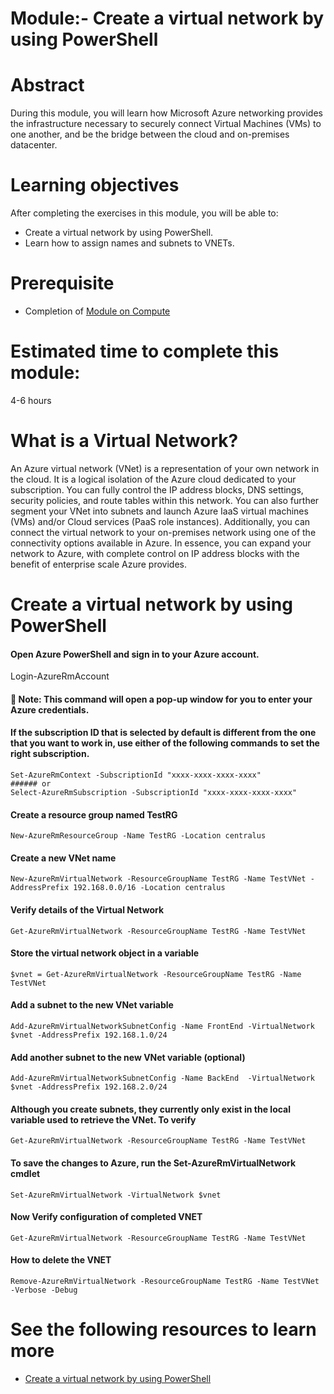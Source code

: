 # Module:- Create a virtual network by using PowerShell

# Abstract

During this module, you will learn how Microsoft Azure networking provides the infrastructure necessary to securely connect Virtual Machines (VMs) to one another, and be the bridge between the cloud and on-premises datacenter.

# Learning objectives
After completing the exercises in this module, you will be able to:
* Create a virtual network by using PowerShell.
* Learn how to assign names and subnets to VNETs.

# Prerequisite 
* Completion of [Module on Compute](https://github.com/Azure/onboarding-guidance/blob/master/windows/Module%20II/L1-ComputeIntro.md)

# Estimated time to complete this module:
4-6 hours

# What is a Virtual Network?
An Azure virtual network (VNet) is a representation of your own network in the cloud. It is a logical isolation of the Azure cloud dedicated to your subscription. You can fully control the IP address blocks, DNS settings, security policies, and route tables within this network. You can also further segment your VNet into subnets and launch Azure IaaS virtual machines (VMs) and/or Cloud services (PaaS role instances). Additionally, you can connect the virtual network to your on-premises network using one of the connectivity options available in Azure. In essence, you can expand your network to Azure, with complete control on IP address blocks with the benefit of enterprise scale Azure provides.

# Create a virtual network by using PowerShell

#### Open Azure PowerShell and sign in to your Azure account.

Login-AzureRmAccount

#### :memo: Note: This command will open a pop-up window for you to enter your Azure credentials.

#### If the subscription ID that is selected by default is different from the one that you want to work in, use either of the following commands to set the right subscription.

```
Set-AzureRmContext -SubscriptionId "xxxx-xxxx-xxxx-xxxx"
###### or
Select-AzureRmSubscription -SubscriptionId "xxxx-xxxx-xxxx-xxxx"
```

####  Create a resource group named TestRG
```
New-AzureRmResourceGroup -Name TestRG -Location centralus
```
#### Create a new VNet name
```
New-AzureRmVirtualNetwork -ResourceGroupName TestRG -Name TestVNet -AddressPrefix 192.168.0.0/16 -Location centralus
```
#### Verify details of the Virtual Network
```
Get-AzureRmVirtualNetwork -ResourceGroupName TestRG -Name TestVNet
```
#### Store the virtual network object in a variable
```
$vnet = Get-AzureRmVirtualNetwork -ResourceGroupName TestRG -Name TestVNet
```
#### Add a subnet to the new VNet variable
```
Add-AzureRmVirtualNetworkSubnetConfig -Name FrontEnd -VirtualNetwork $vnet -AddressPrefix 192.168.1.0/24
```
#### Add another subnet to the new VNet variable (optional)
```
Add-AzureRmVirtualNetworkSubnetConfig -Name BackEnd  -VirtualNetwork $vnet -AddressPrefix 192.168.2.0/24
```
#### Although you create subnets, they currently only exist in the local variable used to retrieve the VNet. To verify
```
Get-AzureRmVirtualNetwork -ResourceGroupName TestRG -Name TestVNet
```
#### To save the changes to Azure, run the Set-AzureRmVirtualNetwork cmdlet
```
Set-AzureRmVirtualNetwork -VirtualNetwork $vnet
 ```
#### Now Verify configuration of completed VNET
```
Get-AzureRmVirtualNetwork -ResourceGroupName TestRG -Name TestVNet
```
####  How to delete the VNET
```
Remove-AzureRmVirtualNetwork -ResourceGroupName TestRG -Name TestVNet -Verbose -Debug
```
# See the following resources to learn more
* [Create a virtual network by using PowerShell](https://azure.microsoft.com/en-us/documentation/articles/virtual-networks-create-vnet-arm-ps/)
